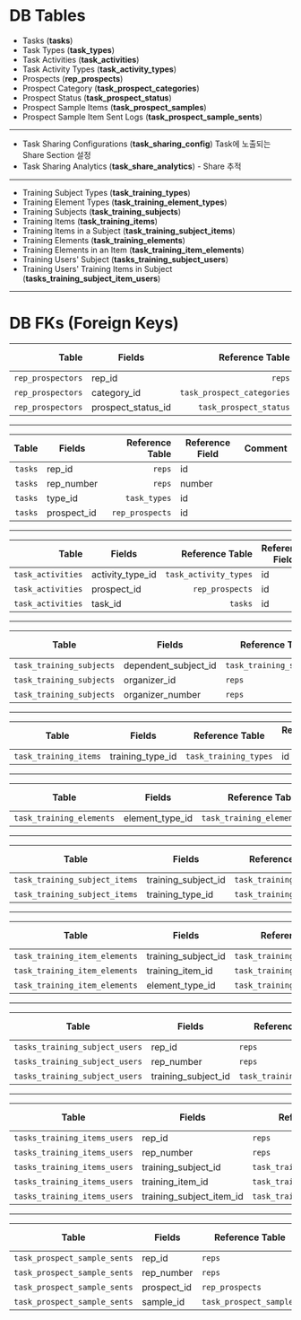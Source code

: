 # DB Tables
- Tasks (**tasks**)
- Task Types (**task_types**)
- Task Activities (**task_activities**)
- Task Activity Types (**task_activity_types**)
- Prospects (**rep_prospects**)
- Prospect Category (**task_prospect_categories**)
- Prospect Status (**task_prospect_status**)
- Prospect Sample Items (**task_prospect_samples**)
- Prospect Sample Item Sent Logs (**task_prospect_sample_sents**)
---
- Task Sharing Configurations (**task_sharing_config**) Task에 노출되는 Share Section 설정
- Task Sharing Analytics (**task_share_analytics**) - Share 추적
---
- Training Subject Types (**task_training_types**)
- Training Element Types (**task_training_element_types**)
- Training Subjects (**task_training_subjects**)
- Training Items (**task_training_items**)
- Training Items in a Subject (**task_training_subject_items**)
- Training Elements (**task_training_elements**)
- Training Elements in an Item (**task_training_item_elements**)
- Training Users' Subject (**tasks_training_subject_users**)
- Training Users' Training Items in Subject (**tasks_training_subject_item_users**)
---
# DB FKs (Foreign Keys)
|         **Table** | **Fields**         |        **Reference Table** | **Reference Field** | **Comment** |
|------------------:|--------------------|---------------------------:|---------------------|-------------|
| `rep_prospectors` | rep_id             |                     `reps` | id                  |             |
| `rep_prospectors` | category_id        | `task_prospect_categories` | id                  |             |
| `rep_prospectors` | prospect_status_id |     `task_prospect_status` | id                  |             |
---
| **Table** | **Fields**  | **Reference Table** | **Reference Field** | **Comment** |
|----------:|-------------|--------------------:|---------------------|-------------|
|   `tasks` | rep_id      |              `reps` | id                  |             |
|   `tasks` | rep_number  |              `reps` | number              |             |
|   `tasks` | type_id     |        `task_types` | id                  |             |
|   `tasks` | prospect_id |     `rep_prospects` | id                  |             |
---
|         **Table** | **Fields**       |   **Reference Table** | **Reference Field** | **Comment** |
|------------------:|------------------|----------------------:|---------------------|-------------|
| `task_activities` | activity_type_id | `task_activity_types` | id                  |             |
| `task_activities` | prospect_id      | `rep_prospects`       | id                  |             |
| `task_activities` | task_id          | `tasks`               | id                  |             |
---
| **Table**                | **Fields**           | **Reference Table**      | **Reference Field** | **Comment** |
|--------------------------|----------------------|--------------------------|---------------------|-------------|
| `task_training_subjects` | dependent_subject_id | `task_training_subjects` | id                  |             |
| `task_training_subjects` | organizer_id         |                   `reps` | id                  | Nullable    |
| `task_training_subjects` | organizer_number     |                   `reps` | number              | Nullable    |
---
| **Table**             | **Fields**       | **Reference Table**   | **Reference Field** | **Comment** |
|-----------------------|------------------|-----------------------|---------------------|-------------|
| `task_training_items` | training_type_id | `task_training_types` | id                  |             |
---
| **Table**                | **Fields**          | **Reference Table**           | **Reference Field** | **Comment** |
|--------------------------|---------------------|-------------------------------|---------------------|-------------|
| `task_training_elements` | element_type_id     | `task_training_element_types` | id                  |             |
---
| **Table**                     | **Fields**          | **Reference Table**      | **Reference Field** | **Comment** |
|-------------------------------|---------------------|--------------------------|---------------------|-------------|
| `task_training_subject_items` | training_subject_id | `task_training_subjects` | id                  |             |
| `task_training_subject_items` | training_type_id    |    `task_training_types` | id                  |             |
---
| **Table**                     | **Fields**          | **Reference Table**           | **Reference Field** | **Comment** |
|-------------------------------|---------------------|-------------------------------|---------------------|-------------|
| `task_training_item_elements` | training_subject_id | `task_training_subjects`      | id                  |             |
| `task_training_item_elements` | training_item_id    | `task_training_items`         | id                  |             |
| `task_training_item_elements` | element_type_id     | `task_training_element_types` | id                  |             |
---
| **Table**                      | **Fields**          | **Reference Table**      | **Reference Field** | **Comment** |
|--------------------------------|---------------------|--------------------------|---------------------|-------------|
| `tasks_training_subject_users` | rep_id              |                   `reps` | id                  |             |
| `tasks_training_subject_users` | rep_number          |                   `reps` | number              |             |
| `tasks_training_subject_users` | training_subject_id | `task_training_subjects` | id                  |             |
---
| **Table**                    | **Fields**                  | **Reference Table**              | **Reference Field** | **Comment** |
|------------------------------|-----------------------------|----------------------------------|---------------------|-------------|
| `tasks_training_items_users` | rep_id                      |                           `reps` | id                  |             |
| `tasks_training_items_users` | rep_number                  |                           `reps` | number              |             |
| `tasks_training_items_users` | training_subject_id         |         `task_training_subjects` | id                  |             |
| `tasks_training_items_users` | training_item_id            |            `task_training_items` | id                  |             |
| `tasks_training_items_users` | training_subject_item_id    |    `task_training_subject_items` | id                  |             |
---
| **Table**                    | **Fields**                  | **Reference Table**              | **Reference Field** | **Comment** |
|------------------------------|-----------------------------|----------------------------------|---------------------|-------------|
| `task_prospect_sample_sents` | rep_id                      |                           `reps` | id                  |             |
| `task_prospect_sample_sents` | rep_number                  |                           `reps` | number              |             |
| `task_prospect_sample_sents` | prospect_id                 |                  `rep_prospects` | id                  |             |
| `task_prospect_sample_sents` | sample_id                   |          `task_prospect_samples` | id                  |             |
